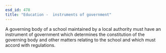 ```yaml
---
esd_id: 478
title: "Education -  instruments of government"
---
```


A governing body of a school maintained by a local authority must have an instrument of government which determines the constitution of the governing body and other matters relating to the school and which must accord with regulations.

